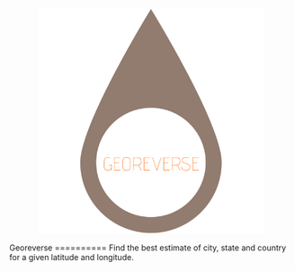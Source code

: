 <p align="center">
  <img src="https://github.com/MBoustani/Georeverse/raw/master/logo.png"  width="400"/>
</p>
Georeverse
==========
Find the best estimate of city, state and country for a given latitude and longitude.
